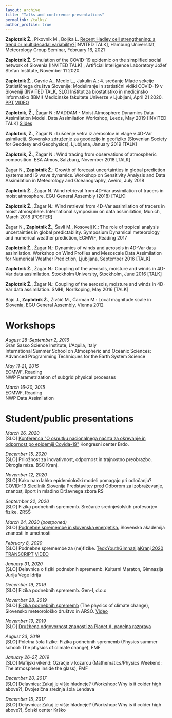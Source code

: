 ```yaml
---
layout: archive
title: "Talks and conference presentations"
permalink: /talks/
author_profile: true
---
```

<b>Zaplotnik Ž.</b>, Pikovnik M., Boljka L. [Recent Hadley cell strengthening: a trend or multidecadal variability?](https://www.mi.uni-hamburg.de/arbeitsgruppen/theoretische-meteorologie/news/abstract-20210216/)​ [INVITED TALK], Hamburg Universität, Meteorology Group Seminar, February 16, 2021

<b>Zaplotnik Ž.</b> Simulation of the COVID-19 epidemic on the simplified social network of Slovenia [INVITED TALK] , Artificial Intelligence Laboratory
Jožef Stefan Institute, November 11 2020.

<b>Zaplotnik Ž.</b>, Gavric A., Medic L., Jakulin A.: 4. srečanje Mlade sekcije Statističnega društva Slovenije: Modeliranje in statistični vidiki COVID-19 v Sloveniji [INVITED TALK, SLO] Inštitut za biostatistiko in medicinsko informatiko (IBMI) Medicinske fakultete Univerze v Ljubljani, April 21 2020. [PPT](http://nextcloud.fmf.uni-lj.si/s/wgSbB3jFMttswBW) [VIDEO](https://www.youtube.com/watch?v=ZzIbNxvGdo8&feature=youtu.be&t=1526)

<b>Zaplotnik, Ž.</b>, Žagar N.: MADDAM - Moist Atmosphere Dynamics Data Assimilation Model. Data Assimilation Workshop, Leeds, May 2019 [INVITED TALK] [Slides](http://www1.maths.leeds.ac.uk/~amttk/files/workshop/zaplotnik_maddam.pdf)

<b>Zaplotnik, Ž.</b>, Žagar N.: Luščenje vetra iz aerosolov in vlage v 4D-Var asimilaciji. Slovensko združenje za geodezijo in geofiziko (Slovenian Society for Geodesy and Geophysics), Ljubljana, January 2019 [TALK]

<b>Zaplotnik, Ž.</b>, Žagar N.: Wind tracing from observations of atmospheric composition. ESA Atmos, Salzburg, November 2018 [TALK]

Žagar N., <b>Zaplotnik Ž.</b>: Growth of forecast uncertainties in global prediction systems and IG wave dynamics. Workshop on Sensitivity Analysis and Data Assimilation in Meteorology and Oceanography, Aveiro, July 2018

<b>Zaplotnik Ž.</b>, Žagar N. Wind retrieval from 4D-Var assimilation of tracers in moist atmosphere. EGU General Assembly (2018) [TALK]

<b>Zaplotnik Ž.</b>, Žagar N.: Wind retrieval from 4D-Var assimilation of tracers in moist atmosphere. International symposium on data assimilation, Munich, March 2018 [POSTER]

Žagar N., <b>Zaplotnik Ž.</b>, Šavli M., Kosovelj K.: The role of tropical analysis uncertainties in global predictability. Symposium Dynamical meteorology and numerical weather prediction, ECMWF, Reading 2017

<b>Zaplotnik Ž.</b>, Žagar N.: Dynamics of winds and aerosols in 4D-Var data assimilation. Workshop on Wind Profiles and Mesoscale Data Assimilation for Numerical Weather Prediction, Ljubljana, September 2016 [TALK]

<b>Zaplotnik Ž.</b>, Žagar N.: Coupling of the aerosols, moisture and winds in 4D-Var data assimilation. Stockholm University, Stockholm, June 2016 [TALK]

<b>Zaplotnik Ž.</b>, Žagar N.: Coupling of the aerosols, moisture and winds in 4D-Var data assimilation. SMHI, Norrkoping, May 2016 [TALK]

Bajc J., <b>Zaplotnik Ž.</b>, Živčić M., Čarman M.: Local magnitude scale in Slovenia, EGU General Assembly, Vienna 2012


Workshops
======
<i>August 28-September 2, 2016</i><br />
Gran Sasso Science Institute, L’Aquila, Italy<br />
International Summer School on Atmospheric and Oceanic Sciences: Advanced Programming Techniques for the Earth System Science

<i>May 11-21, 2015 </i><br />
ECMWF, Reading<br />
NWP Parametrization of subgrid physical processes

<i>March 16-20, 2015 </i><br />
ECMWF, Reading<br />
NWP Data Assimilation


Student/public presentations
======

<i>March 26, 2020</i><br />
[SLO] [Konferenca "O osnutku nacionalnega načrta za okrevanje in odpornost po epidemiji Covida-19"](https://www.predsednik.si/up-rs/uprs.nsf/objave/2498DFBC30E979C8C12586A400480C01?OpenDocument) Kongresni center Brdo.

<i>December 15, 2020</i><br />
[SLO] Priložnost za inovativnost, odpornost in trajnostno preobrazbo. Okrogla miza. BSC Kranj.

<i>November 12, 2020</i><br />
[SLO] Kako nam lahko epidemiološki modeli pomagajo pri odločanju? [COVID-19 Sledilnik Slovenija](https://www.youtube.com/watch?v=5Zz41bT6XFw) Predstavitev pred Odborom za izobraževanje, znanost, šport in mladino Državnega zbora RS

<i>September 22, 2020</i><br />
[SLO] Fizika podnebnih sprememb. Srečanje srednješolskih profesorjev fizike. ZRSŠ

<i>March 24, 2020 (postponed)</i><br />
[SLO] [Podnebne spremembe in slovenska energetika.](http://www.sazu.si/events/5e625989e9bdb326a898b775) Slovenska akademija znanosti in umetnosti

<i>February 8, 2020</i><br />
[SLO] Podnebne spremembe za (ne)fizike. [TedxYouthGimnazijaKranj 2020](http://zaplotnik.github.io/images/tedx.jpg) [TRANSCRIPT](http://zaplotnik.github.io/files/tedx_transcript.pdf) [VIDEO](https://www.youtube.com/watch?v=AOkVCgA7rUA)

<i>January 31, 2020</i><br />
[SLO] Delavnica o fiziki podnebnih sprememb. Kulturni Maraton, Gimnazija Jurija Vege Idrija

<i>December 19, 2019</i><br />
[SLO] Fizika podnebnih sprememb. Gen-I, d.o.o

<i>November 28, 2019</i><br />
[SLO] [Fizika podnebnih sprememb](http://zaplotnik.github.io/files/fizika_podnebnih_sprememb_online_v2.pdf) (The physics of climate change), Slovensko meteorološko društvo in ARSO. [Video](https://www.youtube.com/watch?time_continue=3&v=4mvaCosEDos&feature=emb_logo)

<i>November 19, 2019</i><br />
[SLO] [Družbena odgovornost znanosti za Planet A, panelna razprava](http://znanost.sta.si/2699198/dan-arrs-sticisce-razlicnih-generacij-raziskovalcev)

<i>August 23, 2019</i><br />
[SLO] Poletna šola fizike: Fizika podnebnih sprememb (Physics summer school: The physics of climate change), FMF

<i>January 26-27, 2019</i><br />
[SLO] Mafijski vikend: Ozračje v kozarcu (Mathematics/Physics Weekend: The atmosphere inside the glass), FMF

<i>December 20, 2017</i><br />
[SLO] Delavnica: Zakaj je višje hladneje? (Workshop: Why is it colder high above?), Dvojezična srednja šola Lendava

<i>December 15, 2017</i><br />
[SLO] Delavnica: Zakaj je višje hladneje? (Workshop: Why is it colder high above?), Šolski center Krško
